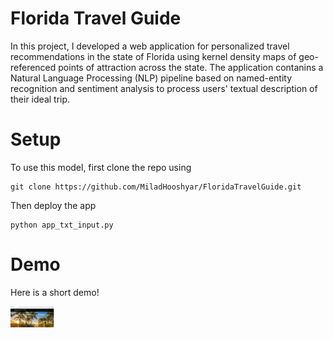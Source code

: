 # Florida Travel Guide

In this project, I developed a web application for personalized travel recommendations in the state of Florida using  kernel density maps of geo-referenced points of attraction across the state. The application contanins a Natural Language Processing (NLP) pipeline based on named-entity recognition and sentiment analysis to process users' textual description of their ideal trip.


# Setup
To use this model, first clone the repo using
```
git clone https://github.com/MiladHooshyar/FloridaTravelGuide.git
```
Then deploy the app

```
python app_txt_input.py
```

# Demo

Here is a short demo!

<p align="left"> <img src="/demo/demo.gif"  width="70"> </p>
